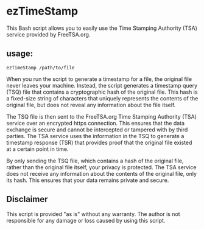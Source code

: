 # ezTimeStamp
This Bash script allows you to easily use the Time Stamping Authority (TSA) service provided by FreeTSA.org.

## usage:
```
ezTimeStamp /path/to/file
```

When you run the script to generate a timestamp for a file, the original file never leaves your machine. Instead, the script generates a timestamp query (TSQ) file that contains a cryptographic hash of the original file. This hash is a fixed-size string of characters that uniquely represents the contents of the original file, but does not reveal any information about the file itself.

The TSQ file is then sent to the FreeTSA.org Time Stamping Authority (TSA) service over an encrypted https connection. This ensures that the data exchange is secure and cannot be intercepted or tampered with by third parties. The TSA service uses the information in the TSQ to generate a timestamp response (TSR) that provides proof that the original file existed at a certain point in time.

By only sending the TSQ file, which contains a hash of the original file, rather than the original file itself, your privacy is protected. The TSA service does not receive any information about the contents of the original file, only its hash. This ensures that your data remains private and secure.

## Disclaimer

This script is provided "as is" without any warranty. The author is not responsible for any damage or loss caused by using this script.
